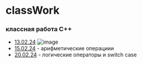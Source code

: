 # classWork
### классная работа С++
- [13.02.24](13.02.2024)
![image](https://github.com/rugliko/classWorkcpp/assets/159914751/4b11f193-e0c1-4fd5-86b9-736e300cf251)
- [15.02.24](15.02.2024) - арифметические операциии
- [20.02.24](20.02.2024) - логические операторы и switch case 
